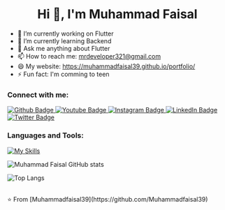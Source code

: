  <h1 align="center">Hi 👋, I'm Muhammad Faisal</h1>

- 🔭 I’m currently working on Flutter
- 🌱 I’m currently learning Backend
- 💬 Ask me anything about Flutter 
- 📫 How to reach me: mrdeveloper321@gmail.com
- 😄 My website: https://muhammadfaisal39.github.io/portfolio/
- ⚡ Fun fact: I'm comming to teen
  
### Connect with me:
<div id="badges">
  <a href="https://github.com/Muhammadfaisal39">
    <img src="https://img.shields.io/badge/Github-white?style=for-the-badge&logo=Github&logoColor=black" alt="Github Badge"/>
  </a>
  <a href="https://www.youtube.com">
    <img src="https://img.shields.io/badge/YouTube-red?style=for-the-badge&logo=youtube&logoColor=white" alt="Youtube Badge"/>
  </a>
   <a href="https://www.instagram.com">
    <img src="https://img.shields.io/badge/Instagram-purple?style=for-the-badge&logo=instagram&logoColor=white" alt="Instagram Badge"/>
  </a>
   <a href="[https://fb.com](https://www.linkedin.com/in/muhammadfaisal39)">
    <img src="https://img.shields.io/badge/LinkedIn-blue?style=for-the-badge&logo=linkedin&logoColor=white" alt="LinkedIn Badge"/>
  </a>
   <a href="https://twitter.com">
    <img src="https://img.shields.io/badge/Twitter-blue?style=for-the-badge&logo=twitter&logoColor=white" alt="Twitter Badge"/>
  </a>
</div>

### Languages and Tools:
[![My Skills](https://skillicons.dev/icons?i=flutter,dart,firebase,github,git,express,postman,mongodb,figma,nodejs,js,npm,&perline=5)](https://skillicons.dev)

![Muhammad Faisal GitHub stats](https://github-readme-stats.vercel.app/api?username=Muhammadfaisal39&show_icons=true&theme=dark)

![Top Langs](https://github-readme-stats.vercel.app/api/top-langs/?username=Muhammadfaisal39&theme=dark)


<br>
⭐️ From [Muhammadfaisal39](https://github.com/Muhammadfaisal39)
